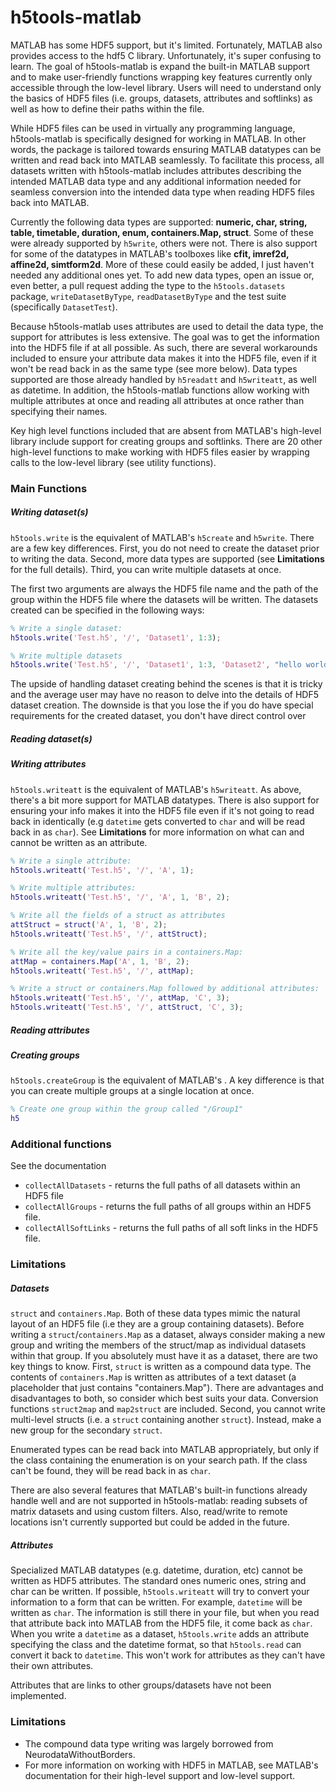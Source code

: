 # h5tools-matlab

MATLAB has some HDF5 support, but it's limited. Fortunately, MATLAB also provides access to the hdf5 C library. Unfortunately, it's super confusing to learn. The goal of h5tools-matlab is expand the built-in MATLAB support and to make user-friendly functions wrapping key features currently only accessible through the low-level library. Users will need to understand only the basics of HDF5 files (i.e. groups, datasets, attributes and softlinks) as well as how to define their paths within the file.  

While HDF5 files can be used in virtually any programming language, h5tools-matlab is specifically designed for working in MATLAB. In other words, the package is tailored towards ensuring MATLAB datatypes can be written and read back into MATLAB seamlessly. To facilitate this process, all datasets written with h5tools-matlab includes attributes describing the intended MATLAB data type and any additional information needed for seamless conversion into the intended data type when reading HDF5 files back into MATLAB. 

Currently the following data types are supported: **numeric, char, string, table, timetable, duration, enum, containers.Map, struct**. Some of these were already supported by ```h5write```, others were not. There is also support for some of the datatypes in MATLAB's toolboxes like **cfit, imref2d, affine2d, simtform2d**. More of these could easily be added, I just haven't needed any additional ones yet. To add new data types, open an issue or, even better, a pull request adding the type to the ```h5tools.datasets``` package, ```writeDatasetByType```, ```readDatasetByType``` and the test suite (specifically ```DatasetTest```). 

Because h5tools-matlab uses attributes are used to detail the data type, the support for attributes is less extensive. The goal was to get the information into the HDF5 file if at all possible. As such, there are several workarounds included to ensure your attribute data makes it into the HDF5 file, even if it won't be read back in as the same type (see more below). Data types supported are those already handled by ```h5readatt``` and ```h5writeatt```, as well as datetime. In addition, the h5tools-matlab functions allow working with multiple attributes at once and reading all attributes at once rather than specifying their names.  

Key high level functions included that are absent from MATLAB's high-level library include support for creating groups and softlinks. There are 20 other high-level functions to make working with HDF5 files easier by wrapping calls to the low-level library (see utility functions).

### Main Functions
##### Writing dataset(s) 
```h5tools.write``` is the equivalent of MATLAB's ```h5create``` and ```h5write```. There are a few key differences. First, you do not need to create the dataset prior to writing the data. Second, more data types are supported (see **Limitations** for the full details). Third, you can write multiple datasets at once. 

The first two arguments are always the HDF5 file name and the path of the group within the HDF5 file where the datasets will be written. The datasets created can be specified in the following ways:


```matlab
% Write a single dataset:
h5tools.write('Test.h5', '/', 'Dataset1', 1:3);

% Write multiple datasets
h5tools.write('Test.h5', '/', 'Dataset1', 1:3, 'Dataset2', "hello world");
```

The upside of handling dataset creating behind the scenes is that it is tricky and the average user may have no reason to delve into the details of HDF5 dataset creation. The downside is that you lose the  if you do have special requirements for the created dataset, you don't have direct control over 

##### Reading dataset(s) 

##### Writing attributes
```h5tools.writeatt``` is the equivalent of MATLAB's ```h5writeatt```. As above, there's a bit more support for MATLAB datatypes. There is also support for ensuring your info makes it into the HDF5 file even if it's not going to read back in identically (e.g ```datetime``` gets converted to ```char``` and will be read back in as ```char```). See **Limitations** for more information on what can and cannot be written as an attribute. 


```matlab
% Write a single attribute:
h5tools.writeatt('Test.h5', '/', 'A', 1);

% Write multiple attributes:
h5tools.writeatt('Test.h5', '/', 'A', 1, 'B', 2);

% Write all the fields of a struct as attributes
attStruct = struct('A', 1, 'B', 2);
h5tools.writeatt('Test.h5', '/', attStruct);

% Write all the key/value pairs in a containers.Map:
attMap = containers.Map('A', 1, 'B', 2);
h5tools.writeatt('Test.h5', '/', attMap);

% Write a struct or containers.Map followed by additional attributes:
h5tools.writeatt('Test.h5', '/', attMap, 'C', 3);
h5tools.writeatt('Test.h5', '/', attStruct, 'C', 3);
```

##### Reading attributes


##### Creating groups
```h5tools.createGroup``` is the equivalent of MATLAB's . A key difference is that you can create multiple groups at a single location at once.
```matlab
% Create one group within the group called "/Group1"
h5
```

### Additional functions
See the documentation
- ```collectAllDatasets``` - returns the full paths of all datasets within an HDF5 file
- ```collectAllGroups``` - returns the full paths of all groups within an HDF5 file.
- ```collectAllSoftLinks``` - returns the full paths of all soft links in the HDF5 file.

### Limitations
##### Datasets
```struct``` and ```containers.Map```. Both of these data types mimic the natural layout of an HDF5 file (i.e they are a group containing datasets). Before writing a ```struct```/```containers.Map``` as a dataset, always consider making a new group and writing the members of the struct/map as individual datasets within that group. If you absolutely must have it as a dataset, there are two key things to know. 
First, ```struct``` is written as a compound data type. The contents of ```containers.Map``` is written as attributes of a text dataset (a placeholder that just contains "containers.Map"). There are advantages and disadvantages to both, so consider which best suits your data. Conversion functions ```struct2map``` and ```map2struct``` are included. Second, you cannot write multi-level structs (i.e. a ```struct``` containing another ```struct```). Instead, make a new group for the secondary ```struct```.

Enumerated types can be read back into MATLAB appropriately, but only if the class containing the enumeration is on your search path. If the class can't be found, they will be read back in as ```char```. 

There are also several features that MATLAB's built-in functions already handle well and are not supported in h5tools-matlab: reading subsets of matrix datasets and using custom filters. Also, read/write to remote locations isn't currently supported but could be added in the future. 

##### Attributes
Specialized MATLAB datatypes (e.g. datetime, duration, etc) cannot be written as HDF5 attributes. The standard ones numeric ones, string and char can be written. If possible, ```h5tools.writeatt``` will try to convert your information to a form that can be written. For example, ```datetime``` will be written as ```char```. The information is still there in your file, but when you read that attribute back into MATLAB from the HDF5 file, it come back as ```char```. When you write a ```datetime``` as a dataset, ```h5tools.write``` adds an attribute specifying the class and the datetime format, so that ```h5tools.read``` can convert it back to ```datetime```. This won't work for attributes as they can't have their own attributes. 

Attributes that are links to other groups/datasets have not been implemented. 



### Limitations
- The compound data type writing was largely borrowed from NeurodataWithoutBorders. 
- For more information on working with HDF5 in MATLAB, see MATLAB's documentation for their high-level support and low-level support.
